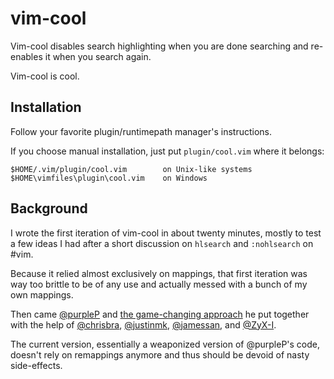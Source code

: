 # vim-cool

Vim-cool disables search highlighting when you are done searching and re-enables it when you search again.

Vim-cool is cool.

## Installation

Follow your favorite plugin/runtimepath manager's instructions.

If you choose manual installation, just put `plugin/cool.vim` where it belongs:

    $HOME/.vim/plugin/cool.vim        on Unix-like systems
    $HOME\vimfiles\plugin\cool.vim    on Windows

## Background

I wrote the first iteration of vim-cool in about twenty minutes, mostly to test a few ideas I had after a short discussion on `hlsearch` and `:nohlsearch` on #vim.

Because it relied almost exclusively on mappings, that first iteration was way too brittle to be of any use and actually messed with a bunch of my own mappings.

Then came [@purpleP](https://github.com/purpleP) and [the game-changing approach](https://github.com/romainl/vim-cool/issues/9) he put together with the help of [@chrisbra](https://github.com/chrisbra), [@justinmk](https://github.com/justinmk), [@jamessan](https://github.com/jamessan), and [@ZyX-I](https://github.com/ZyX-I).

The current version, essentially a weaponized version of @purpleP's code, doesn't rely on remappings anymore and thus should be devoid of nasty side-effects.
